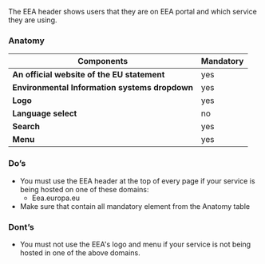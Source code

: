 The EEA header shows users that they are on EEA portal and which service they are using.

### Anatomy
<table>
    <thead>
        <th>Components</th>
        <th>Mandatory</th>
    </thead>
    <tbody>
        <tr>
            <td><strong>An official website of the EU statement</strong></td>
            <td>yes</td>
        </tr>
        <tr>
            <td><strong>Environmental Information systems dropdown</strong></td>
            <td>yes</td>
        </tr>
        <tr>
            <td><strong>Logo</strong></td>
            <td>yes</td>
        </tr>
        <tr>
            <td><strong>Language select</strong></td>
            <td>no</td>
        </tr>
        <tr>
        <td><strong>Search</strong></td>
            <td>yes</td>
        </tr>
        <tr>
            <td><strong>Menu</strong></td>
            <td>yes</td>
        </tr>
    </tbody>
</table>


### Do’s
- You must use the EEA header at the top of every page if your service is being hosted on one of these domains:
    - Eea.europa.eu
- Make sure that contain all mandatory element from the Anatomy table

### Dont’s
- You must not use the EEA's logo and menu if your service is not being hosted in one of the above domains.

